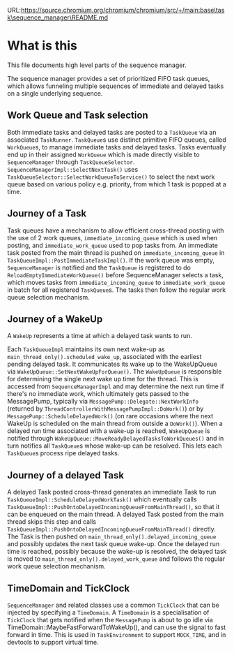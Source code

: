 URL:https://source.chromium.org/chromium/chromium/src/+/main:base\task\sequence_manager\README.md
# What is this
This file documents high level parts of the sequence manager.

The sequence manager provides a set of prioritized FIFO task queues, which
allows funneling multiple sequences of immediate and delayed tasks on a single
underlying sequence.

## Work Queue and Task selection
Both immediate tasks and delayed tasks are posted to a `TaskQueue` via an
associated `TaskRunner`. `TaskQueue`s use distinct primitive FIFO queues, called
`WorkQueue`s, to manage immediate tasks and delayed tasks. Tasks eventually end
up in their assigned `WorkQueue` which is made directly visible to
`SequenceManager` through `TaskQueueSelector`.
`SequenceManagerImpl::SelectNextTask()` uses
`TaskQueueSelector::SelectWorkQueueToService()` to select the next work queue
based on various policy e.g. priority, from which 1 task is popped at a time.

## Journey of a Task
Task queues have a mechanism to allow efficient cross-thread posting with the
use of 2 work queues, `immediate_incoming_queue` which is used when posting, and
`immediate_work_queue` used to pop tasks from. An immediate task posted from the
main thread is pushed on `immediate_incoming_queue` in
`TaskQueueImpl::PostImmediateTaskImpl()`. If the work queue was empty,
`SequenceManager` is notified and the `TaskQueue` is registered to do
`ReloadEmptyImmediateWorkQueue()` before SequenceManager selects a task, which
moves tasks from `immediate_incoming_queue` to `immediate_work_queue` in batch
for all registered `TaskQueue`s. The tasks then follow the regular work queue
selection mechanism.

## Journey of a WakeUp
A `WakeUp` represents a time at which a delayed task wants to run.

Each `TaskQueueImpl` maintains its own next wake-up as
`main_thread_only().scheduled_wake_up`, associated with the earliest pending
delayed task. It communicates its wake up to the WakeUpQueue via
`WakeUpQueue::SetNextWakeUpForQueue()`. The `WakeUpQueue` is responsible for
determining the single next wake up time for the thread. This is accessed from
`SequenceManagerImpl` and may determine the next run time if there's no
immediate work, which ultimately gets passed to the MessagePump, typically via
`MessagePump::Delegate::NextWorkInfo` (returned by
`ThreadControllerWithMessagePumpImpl::DoWork()`) or by
`MessagePump::ScheduleDelayedWork()` (on rare occasions where the next WakeUp is
scheduled on the main thread from outside a `DoWork()`). When a delayed run time
associated with a wake-up is reached, `WakeUpQueue` is notified through
`WakeUpQueue::MoveReadyDelayedTasksToWorkQueues()` and in turn notifies all
`TaskQueue`s whose wake-up can be resolved. This lets each `TaskQueue`s process
ripe delayed tasks.

## Journey of a delayed Task
A delayed Task posted cross-thread generates an immediate Task to run
`TaskQueueImpl::ScheduleDelayedWorkTask()` which eventually calls
`TaskQueueImpl::PushOntoDelayedIncomingQueueFromMainThread()`, so that it can be
enqueued on the main thread. A delayed Task posted from the main thread skips
this step and calls
`TaskQueueImpl::PushOntoDelayedIncomingQueueFromMainThread()` directly. The Task
is then pushed on `main_thread_only().delayed_incoming_queue` and possibly
updates the next task queue wake-up. Once the delayed run time is reached,
possibly because the wake-up is resolved, the delayed task is moved to
`main_thread_only().delayed_work_queue` and follows the regular work queue
selection mechanism.

## TimeDomain and TickClock
`SequenceManager` and related classes use a common `TickClock` that can be
injected by specifying a `TimeDomain`. A `TimeDomain` is a specialisation of
`TickClock` that gets notified when the `MessagePump` is about to go idle via
TimeDomain::MaybeFastForwardToWakeUp(), and can use the signal to fast forward
in time. This is used in `TaskEnvironment` to support `MOCK_TIME`, and in
devtools to support virtual time.
